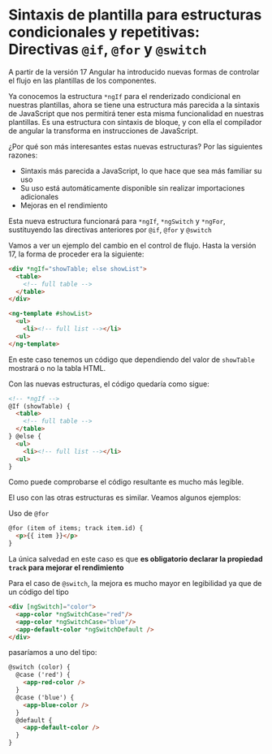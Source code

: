 # Sintaxis de plantilla para estructuras condicionales y repetitivas: Directivas `@if`, `@for` y `@switch`

A partir de la versión 17 Angular ha introducido nuevas formas de controlar el flujo en las plantillas de los componentes.

Ya conocemos la estructura `*ngIf` para el renderizado condicional en nuestras plantillas, ahora se tiene una estructura más parecida a la sintaxis de JavaScript que nos permitirá tener esta misma funcionalidad en nuestras plantillas. Es una estructura con sintaxis de bloque, y con ella el compilador de angular la transforma en instrucciones de JavaScript.

¿Por qué son más interesantes estas nuevas estructuras? Por las siguientes razones:

- Sintaxis más parecida a JavaScript, lo que hace que sea más familiar su uso
- Su uso está automáticamente disponible sin realizar importaciones adicionales
- Mejoras en el rendimiento

Esta nueva estructura funcionará para `*ngIf`, `*ngSwitch` y `*ngFor`, sustituyendo las directivas anteriores por `@if`, `@for` y `@switch`

Vamos a ver un ejemplo del cambio en el control de flujo. Hasta la versión 17, la forma de proceder era la siguiente:

```html
<div *ngIf="showTable; else showList">
  <table>
    <!-- full table -->
  </table>
</div>

<ng-template #showList>
  <ul>
    <li><!-- full list --></li>
  <ul>
</ng-template>
```

En este caso tenemos un código que dependiendo del valor de `showTable` mostrará o no la tabla HTML.

Con las nuevas estructuras, el código quedaría como sigue:

```html
<!-- *ngIf -->
@If (showTable) {
  <table>
    <!-- full table -->
  </table>
} @else {
  <ul>
    <li><!-- full list --></li>
  <ul>
}
```

Como puede comprobarse el código resultante es mucho más legible.

El uso con las otras estructuras es similar. Veamos algunos ejemplos:

Uso de `@for`

```html
@for (item of items; track item.id) {
  <p>{{ item }}</p>
}
```

La única salvedad en este caso es que **es obligatorio declarar la propiedad `track` para mejorar el rendimiento**

Para el caso de `@switch`, la mejora es mucho mayor en legibilidad ya que de un código del tipo 

```html
<div [ngSwitch]="color">
  <app-color *ngSwitchCase="red"/>
  <app-color *ngSwitchCase="blue"/>
  <app-default-color *ngSwitchDefault />
</div>
```

pasaríamos a uno del tipo:

```html
@switch (color) {
  @case ('red') {
    <app-red-color />
  }
  @case ('blue') {
    <app-blue-color />
  }
  @default {
    <app-default-color />
  }
}
```
